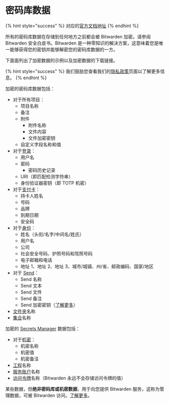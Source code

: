 # 密码库数据

{% hint style="success" %}
对应的[官方文档地址](https://bitwarden.com/help/article/vault-data/)
{% endhint %}

所有的密码库数据在存储到任何地方之前都会被 Bitwarden 加密。请参阅 Bitwarden 安全白皮书。Bitwarden 是一种零知识的解决方案，这意味着您是唯一能够获得您的密钥并能够解密您的密码库数据的一方。

下面面列出了加密数据的示例以及加密数据的下载链接。

{% hint style="success" %}
我们鼓励您查看我们的[隐私政策](https://bitwarden.com/privacy)页面以了解更多信息。
{% endhint %}

加密的密码库数据包括：

* 对于所有项目：
  * 项目名称
  * 备注
  * 附件
    * 附件名称
    * 文件内容
    * 文件加密密钥
  * 自定义字段名称和值
* 对于[登录](https://assets.ctfassets.net/7rncvj1f8mw7/yfr02nYyvD0GmjXzXjAu5/7e1091a1f05638807caa3268e3333038/login1__1_.json)：
  * 用户名
  * 密码
    * 密码历史记录
  * URI（即匹配检测字符串）
  * 身份验证器密钥（即 TOTP 机密）
* 对于[支付卡](https://assets.ctfassets.net/7rncvj1f8mw7/5HYmBCBzT1qVE4yeqwY1F3/7330978a17d92c36e9765cda6834d8d5/card1.json)：
  * 持卡人姓名
  * 号码
  * 品牌
  * 到期日期
  * 安全码
* 对于[身份](https://assets.ctfassets.net/7rncvj1f8mw7/5ltDUVHgqqx1yfHIzv5e4k/40f8ae52b2c74feeab2d19e02ea87310/id1.json)：
  * 姓名（头衔/名字/中间名/姓氏）
  * 用户名
  * 公司
  * 社会安全号码、护照号码和驾照号码
  * 电子邮箱和电话
  * 地址 1、地址 2、地址 3、城市/城镇、州/省、邮政编码、国家/地区
* 对于 [Send](https://assets.ctfassets.net/7rncvj1f8mw7/5QUNWhFSzC7EIo8CaHjxta/681e78b34a6beba57e0e7e753a3c5ce3/send1.json)：
  * Send 名称
  * Send 文本
  * Send 文件
  * Send 备注
  * Send 加密密钥（[了解更多](../bitwarden-send/send-encryption.md)）
* [文件夹](https://assets.ctfassets.net/7rncvj1f8mw7/6qRBtIOjOOjDryxVo35sQF/d3412d19a841da5ee13b9c73818f6a4c/folders1.json)名称
* [集合](https://assets.ctfassets.net/7rncvj1f8mw7/3KT79LDVKbIhF5cpNk5tL/5097c78255b6abd435233163085cda58/collection1.json)名称

加密的 [Secrets Manager](../secrets-manager/secrets-manager-overview.md) 数据包括：

* 对于[机密](../secrets-manager/your-secrets/secrets.md)：
  * 机密名称
  * 机密值
  * 机密备注
* [工程](../secrets-manager/your-secrets/projects.md)名称
* [服务账户](../secrets-manager/your-secrets/machine-accounts.md)名称
* [访问令牌](../secrets-manager/your-secrets/access-tokens.md)名称（Bitwarden 永远不会存储访问令牌的值）

某些数据，但**绝非密码库或机密数据**，用于向您提供 Bitwarden 服务，这称为管理数据，可被 Bitwarden 访问。[了解更多](administrative-data.md)。

